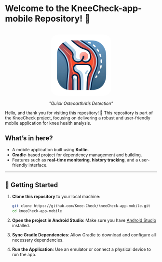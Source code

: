 <h1> Welcome to the <b>KneeCheck-app-mobile</b> Repository! 👋 </h1>
</br>
<div align="center">
  <img style="width:40%; border-radius: 25px;" src="https://github.com/Knee-Check/.github/blob/main/profile/logo.png" alt="Logo KneeCheck">
  <p><i>"Quick Osteoarthritis Detection"</i></p>
</div>

Hello, and thank you for visiting this repository! 🎯 This repository is part of the KneeCheck project, focusing on delivering a robust and user-friendly mobile application for knee health analysis.

## What’s in here?
- A mobile application built using **Kotlin**.
- **Gradle**-based project for dependency management and building.
- Features such as **real-time monitoring**, **history tracking**, and a user-friendly interface.

---

## 🚀 Getting Started
1. **Clone this repository** to your local machine:
   ```bash
   git clone https://github.com/Knee-Check/kneeCheck-app-mobile.git
   cd kneeCheck-app-mobile

2. **Open the project in Android Studio**: Make sure you have [Android Studio](https://developer.android.com/studio?hl=id) installed.

3. **Sync Gradle Dependencies**: Allow Gradle to download and configure all necessary dependencies.

4. **Run the Application**: Use an emulator or connect a physical device to run the app.
